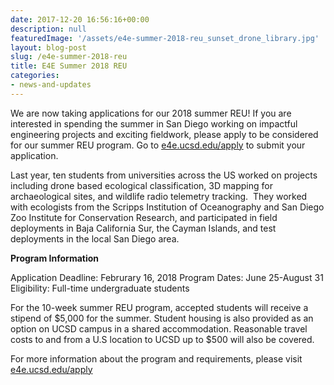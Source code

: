 ```yaml
---
date: 2017-12-20 16:56:16+00:00
description: null
featuredImage: '/assets/e4e-summer-2018-reu_sunset_drone_library.jpg'
layout: blog-post
slug: /e4e-summer-2018-reu
title: E4E Summer 2018 REU
categories:
- news-and-updates
---
```


We are now taking applications for our 2018 summer REU! If you are interested in spending the summer in San Diego working on impactful engineering projects and exciting fieldwork, please apply to be considered for our summer REU program. Go to [e4e.ucsd.edu/apply](http://e4e.ucsd.edu/apply) to submit your application.

Last year, ten students from universities across the US worked on projects including drone based ecological classification, 3D mapping for archaeological sites, and wildlife radio telemetry tracking.  They worked with ecologists from the Scripps Institution of Oceanography and San Diego Zoo Institute for Conservation Research, and participated in field deployments in Baja California Sur, the Cayman Islands, and test deployments in the local San Diego area.

**Program Information**

Application Deadline: Februrary 16, 2018
Program Dates: June 25-August 31
Eligibility: Full-time undergraduate students

For the 10-week summer REU program, accepted students will receive a stipend of $5,000 for the summer. Student housing is also provided as an option on UCSD campus in a shared accommodation. Reasonable travel costs to and from a U.S location to UCSD up to $500 will also be covered. 

For more information about the program and requirements, please visit [e4e.ucsd.edu/apply](http://e4e.ucsd.edu/apply)
